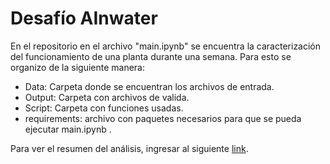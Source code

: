 # Desafío AInwater

En el repositorio en el archivo "main.ipynb" se encuentra la caracterización del funcionamiento de una planta durante una semana. Para esto se organizo de la siguiente manera:

* Data: Carpeta donde se encuentran los archivos de entrada.
* Output: Carpeta con archivos de valida.
* Script: Carpeta con funciones usadas.
* requirements: archivo con paquetes necesarios para que se pueda ejecutar main.ipynb .

Para ver el resumen del análisis, ingresar al siguiente [link](https://share.streamlit.io/maniconaji/desafio_ainwater/main/app.py).
